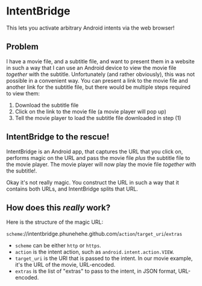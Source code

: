# IntentBridge

This lets you activate arbitrary Android intents via the web browser!

## Problem

I have a movie file, and a subtitle file, and want to present them in a website
in such a way that I can use an Android device to view the movie file
*together* with the subtitle. Unfortunately (and rather obviously), this was
not possible in a convenient way. You can present a link to the movie file and
another link for the subtitle file, but there would be multiple steps required
to view them:

1. Download the subtitle file
2. Click on the link to the movie file (a movie player will pop up)
3. Tell the movie player to load the subtitle file downloaded in step (1)

## IntentBridge to the rescue!

IntentBridge is an Android app, that captures the URL that you click on,
performs magic on the URL and pass the movie file *plus* the subtitle file to
the movie player. The movie player will now play the movie file *together* with
the subtitle!.

Okay it's not really magic. You construct the URL in such a way that it
contains both URLs, and IntentBridge splits that URL.

## How does this *really* work?

Here is the structure of the magic URL:

`scheme`://intentbridge.phunehehe.github.com/`action`/`target_uri`/`extras`

  - `scheme` can be either `http` or `https`.
  - `action` is the intent action, such as `android.intent.action.VIEW`.
  - `target_uri` is the URI that is passed to the intent. In our movie example,
    it's the URL of the movie, URL-encoded.
  - `extras` is the list of "extras" to pass to the intent, in JSON format,
    URL-encoded.
